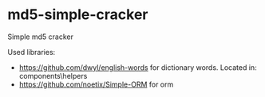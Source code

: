 # md5-simple-cracker
Simple md5 cracker

Used libraries:
 - https://github.com/dwyl/english-words for dictionary words.
Located in: components\helpers
 - https://github.com/noetix/Simple-ORM for orm
